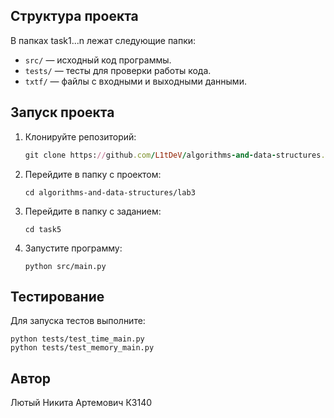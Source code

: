 ## Структура проекта
В папках task1...n лежат следующие папки:
- `src/` — исходный код программы.
- `tests/` — тесты для проверки работы кода.
- `txtf/` — файлы с входными и выходными данными.
## Запуск проекта
1. Клонируйте репозиторий:
   ```rb
   git clone https://github.com/L1tDeV/algorithms-and-data-structures.git
   ```
2. Перейдите в папку с проектом:
   ```
   cd algorithms-and-data-structures/lab3
   ```
3. Перейдите в папку с заданием:
   ```
   cd task5
   ```
4. Запустите программу:
   ```
   python src/main.py
   ```
## Тестирование
Для запуска тестов выполните:
   ```
   python tests/test_time_main.py
   python tests/test_memory_main.py
   ```
## Автор
Лютый Никита Артемович К3140
